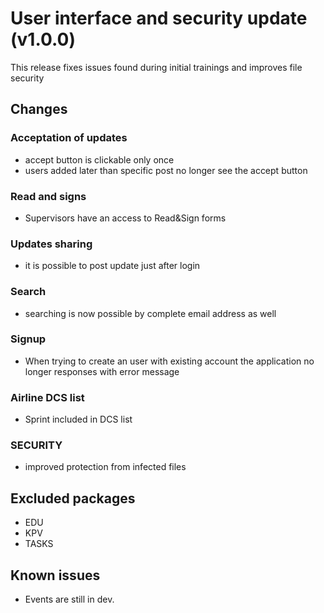 # User interface and security update (v1.0.0)

This release fixes issues found during initial trainings and improves file security

## Changes
### Acceptation of updates
- accept button is clickable only once
- users added later than specific post no longer see the accept button

### Read and signs
- Supervisors have an access to Read&Sign forms

### Updates sharing
- it is possible to post update just after login

### Search
- searching is now possible by complete email address as well

### Signup
- When trying to create an user with existing account the application no longer responses with error message

### Airline DCS list
- Sprint included in DCS list

### SECURITY
 - improved protection from infected files

## Excluded packages
- EDU
- KPV
- TASKS

## Known issues
- Events are still in dev.
